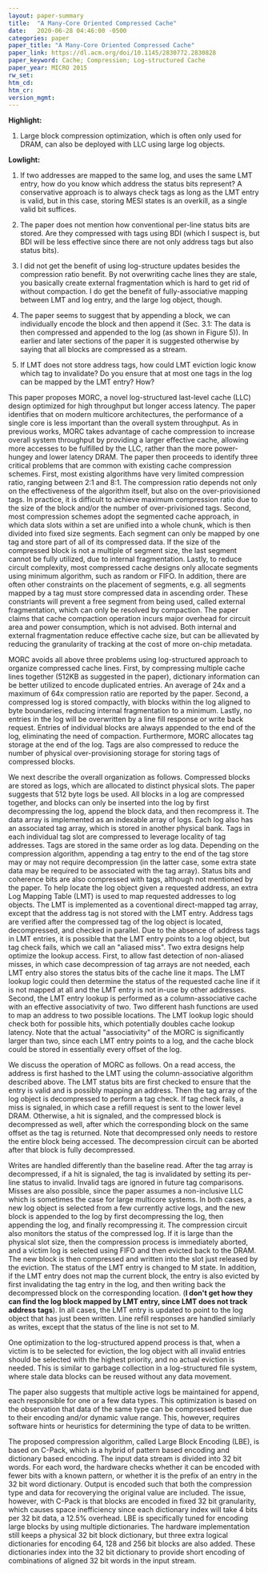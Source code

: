 ```yaml
---
layout: paper-summary
title:  "A Many-Core Oriented Compressed Cache"
date:   2020-06-28 04:46:00 -0500
categories: paper
paper_title: "A Many-Core Oriented Compressed Cache"
paper_link: https://dl.acm.org/doi/10.1145/2830772.2830828
paper_keyword: Cache; Compression; Log-structured Cache
paper_year: MICRO 2015
rw_set:
htm_cd:
htm_cr:
version_mgmt:
---
```


**Highlight:**

1. Large block compression optimization, which is often only used for DRAM, can also be deployed with LLC using large 
   log objects.

**Lowlight:**

1. If two addresses are mapped to the same log, and uses the same LMT entry, how do you know which address the status
   bits represent? A conservative approach is to always check tags as long as the LMT entry is valid, but in this case,
   storing MESI states is an overkill, as a single valid bit suffices.

2. The paper does not mention how conventional per-line status bits are stored. Are they compressed with tags using BDI
   (which I suspect is, but BDI will be less effective since there are not only address tags but also status bits).

3. I did not get the benefit of using log-structure updates besides the compression ratio benefit. By not overwriting 
   cache lines they are stale, you basically create external fragmentation which is hard to get rid of without compaction.
   I do get the benefit of fully-associative mapping between LMT and log entry, and the large log object, though.

4. The paper seems to suggest that by appending a block, we can individually encode the block and then append it
   (Sec. 3.1: The data is then compressed and appended to the log (as shown in Figure 5)).
   In earlier and later sections of the paper it is suggested otherwise by saying that all blocks are compressed
   as a stream.

5. If LMT does not store address tags, how could LMT eviction logic know which tag to invalidate? Do you ensure that
   at most one tags in the log can be mapped by the LMT entry? How?

This paper proposes MORC, a novel log-structured last-level cache (LLC) design optimized for high throughput but longer
access latency. The paper identifies that on modern multicore architectures, the performance of a single core is less
important than the overall system throughput. As in previous works, MORC takes advantage of cache compression to increase
overall system throughput by providing a larger effective cache, allowing more accesses to be fulfilled by the LLC,
rather than the more power-hungey and lower latency DRAM.
The paper then proceeds to identify three critical problems that are common with existing cache compression schemes.
First, most existing algorithms have very limited compression ratio, ranging between 2:1 and 8:1. The compression ratio
depends not only on the effectiveness of the algorithm itself, but also on the over-priovisioned tags. In practice, it is 
difficult to achieve maximum compression ratio due to the size of the block and/or the number of over-privisioned tags.
Second, most compression schemes adopt the segmented cache approach, in which data slots within a set are unified into 
a whole chunk, which is then divided into fixed size segments. Each segment can only be mapped by one tag and store 
part of all of its compressed data. If the size of the compressed block is not a multiple of segment size, the last segment
cannot be fully utilized, due to internal fragmentation. 
Lastly, to reduce circult complexity, most compressed cache designs only allocate segments using minimum algorithm, such
as random or FIFO. In addition, there are often other constraints on the placement of segments, e.g. all segments mapped
by a tag must store compressed data in ascending order. These constriants will prevent a free segment from being used,
called external fragmentation, which can only be resolved by compaction. The paper claims that cache compaction operation 
incurs major overhead for circuit area and power consumption, which is not advised.
Both internal and external fragmentation reduce effective cache size, but can be allievated by reducing the granularity 
of tracking at the cost of more on-chip metadata.

MORC avoids all above three problems using log-structured approach to organize compressed cache lines. 
First, by compressing multiple cache lines together (512KB as suggested in the paper), dictionary information can be 
better utilized to encode duplicated entries. An average of 24x and a maximum of 64x compression ratio are reported by 
the paper. Second, a compressed log is stored compactly, with blocks within the log aligned to byte boundaries, reducing
internal fragmentation to a minimum.
Lastly, no entries in the log will be overwritten by a line fill response or write back request. Entries of individual
blocks are always appended to the end of the log, eliminating the need of compaction. 
Furthermore, MORC allocates tag storage at the end of the log. Tags are also compressed to reduce the number of physical
over-provisioning storage for storing tags of compressed blocks.

We next describe the overall organization as follows. Compressed blocks are stored as logs, which are allocated to distinct
physical slots. The paper suggests that 512 byte logs be used. All blocks in a log are compressed together, and blocks 
can only be inserted into the log by first decompressing the log, append the block data, and then recompress it. 
The data array is implemented as an indexable array of logs.
Each log also has an associated tag array, which is stored in another physical bank. Tags in each individual tag slot
are compressed to leverage locality of tag addresses. Tags are stored in the same order as log data. 
Depending on the compression algorithm, appending a tag entry to the end of the tag store may or may not require 
decompression (in the latter case, some extra state data may be required to be associated with the tag array).
Status bits and coherence bits are also compressed with tags, although not mentioned by the paper.
To help locate the log object given a requested address, an extra Log Mapping Table (LMT) is used to map requested 
addresses to log objects. The LMT is implemented as a coventional direct-mapped tag array, except that the address
tag is not stored with the LMT entry. Address tags are verified after the compressed tag of the log object is located, 
decompressed, and checked in parallel. Due to the absence of address tags in LMT entries, it is possible that the LMT 
entry points to a log object, but tag check fails, which we call an "aliased miss". 
Two extra designs help optimize the lookup access. First, to allow fast detection of non-aliased misses, in which case
decompression of tag arrays are not needed, each LMT entry also stores the status bits of the cache line it maps. The 
LMT lookup logic could then determine the status of the requested cache line if it is not mapped at all and 
the LMT entry is not in-use by other addresses.
Second, the LMT entry lookup is performed as a column-associative cache with an effective associativity of two. Two different
hash functions are used to map an address to two possible locations. The LMT lookup logic should check both for possible 
hits, which potentially doubles cache lookup latency.
Note that the actual "associativity" of the MORC is significantly larger than two, since each LMT entry points to a log,
and the cache block could be stored in essentially every offset of the log.

We discuss the operation of MORC as follows. On a read access, the address is first hashed to the LMT using the 
column-associative algorithm described above. The LMT status bits are first checked to ensure that the entry is valid
and is possibly mapping an address. Then the tag array of the log object is decompressed to perform a tag check. If 
tag check fails, a miss is signaled, in which case a refill request is sent to the lower level DRAM. Otherwise, a hit 
is signaled, and the compressed block is decompressed as well, after which the corresponding block on the same offset
as the tag is returned. Note that decompressed only needs to restore the entire block being accessed. The decompression
circuit can be aborted after that block is fully decompressed.

Writes are handled differently than the baseline read. After the tag array is decompressed, if a hit is signaled, the 
tag is invalidated by setting its per-line status to invalid. Invalid tags are ignored in future tag comparisons. 
Misses are also possible, since the paper assumes a non-inclusive LLC which is sometimes the case for large multicore 
systems. In both cases, a new log object is selected from a few currently active logs, and the new block is appended to 
the log by first decompressing the log, then appending the log, and finally recompressing it.
The compression circuit also monitors the status of the compressed log. If it is large than the physical slot size, then
the compression process is immediately aborted, and a victim log is selected using FIFO and then evicted back to the DRAM. 
The new block is then compressed and written into the slot just released by the eviction. 
The status of the LMT entry is changed to M state. In addition, if the LMT entry does not map the current block, the 
entry is also evicted by first invalidating the tag entry in the log, and then writing back the decompressed block
on the corresponding location. (**I don't get how they can find the log block mapped by LMT entry, since LMT does not 
track address tags**).
In all cases, the LMT entry is updated to point to the log object that has just been written.
Line refill responses are handled similarly as writes, except that the status of the line is not set to M.

One optimization to the log-structured append process is that, when a victim is to be selected for eviction, the
log object with all invalid entries should be selected with the highest priority, and no actual eviction is needed.
This is similar to garbage collection in a log-structured file system, where stale data blocks can be reused without
any data movement.

The paper also suggests that multiple active logs be maintained for append, each responsible for one or a few data
types. This optimization is based on the observation that data of the same type can be compressed better due to their
encoding and/or dynamic value range. This, however, requires software hints or heuristics for determining the type
of data to be written.

The proposed compression algorithm, called Large Block Encoding (LBE), is based on C-Pack, which is a hybrid of pattern 
based encoding and dictionary based encoding. The input data stream is divided into 32 bit words. For each word, the 
hardware checks whether it can be encoded with fewer bits with a known pattern, or whether it is the prefix of an
entry in the 32 bit word dictionary. Output is encoded such that both the compression type and data for recoverying the 
original value are included. The issue, however, with C-Pack is that blocks are encoded in fixed 32 bit granularity,
which causes space inefficiency since each dictionary index will take 4 bits per 32 bit data, a 12.5% overhead.
LBE is specifically tuned for encoding large blocks by using multiple dictionaries.
The hardware implementation still keeps a physical 32 bit block dictionary, but three extra logical dictionaries for 
encoding 64, 128 and 256 bit blocks are also added. These dictionaries index into the 32 bit dictionary to provide 
short encoding of combinations of aligned 32 bit words in the input stream.

